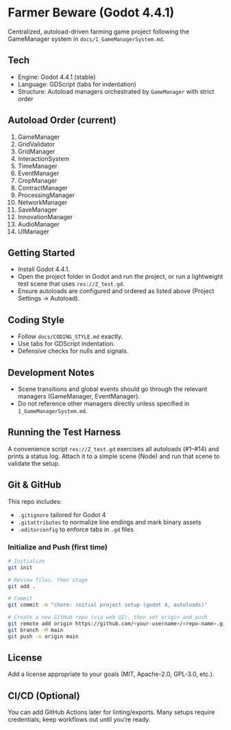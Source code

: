 # Farmer Beware (Godot 4.4.1)

Centralized, autoload-driven farming game project following the GameManager system in `docs/1_GameManagerSystem.md`.

## Tech

- Engine: Godot 4.4.1 (stable)
- Language: GDScript (tabs for indentation)
- Structure: Autoload managers orchestrated by `GameManager` with strict order

## Autoload Order (current)

1. GameManager
2. GridValidator
3. GridManager
4. InteractionSystem
5. TimeManager
6. EventManager
7. CropManager
8. ContractManager
9. ProcessingManager
10. NetworkManager
11. SaveManager
12. InnovationManager
13. AudioManager
14. UIManager

## Getting Started

- Install Godot 4.4.1.
- Open the project folder in Godot and run the project, or run a lightweight test scene that uses `res://Z_test.gd`.
- Ensure autoloads are configured and ordered as listed above (Project Settings → Autoload).

## Coding Style

- Follow `docs/CODING_STYLE.md` exactly.
- Use tabs for GDScript indentation.
- Defensive checks for nulls and signals.

## Development Notes

- Scene transitions and global events should go through the relevant managers (GameManager, EventManager).
- Do not reference other managers directly unless specified in `1_GameManagerSystem.md`.

## Running the Test Harness

A convenience script `res://Z_test.gd` exercises all autoloads (#1–#14) and prints a status log. Attach it to a simple scene (Node) and run that scene to validate the setup.

## Git & GitHub

This repo includes:

- `.gitignore` tailored for Godot 4
- `.gitattributes` to normalize line endings and mark binary assets
- `.editorconfig` to enforce tabs in `.gd` files

### Initialize and Push (first time)

```bash
# Initialize
git init

# Review files, then stage
git add .

# Commit
git commit -m "chore: initial project setup (godot 4, autoloads)"

# Create a new GitHub repo (via web UI), then set origin and push
git remote add origin https://github.com/<your-username>/<repo-name>.git
git branch -M main
git push -u origin main
```

## License

Add a license appropriate to your goals (MIT, Apache-2.0, GPL-3.0, etc.).

## CI/CD (Optional)

You can add GitHub Actions later for linting/exports. Many setups require credentials; keep workflows out until you’re ready.

